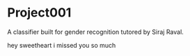 # Project001
A classifier built for gender recognition tutored by Siraj Raval.


hey sweetheart i missed you so much 
